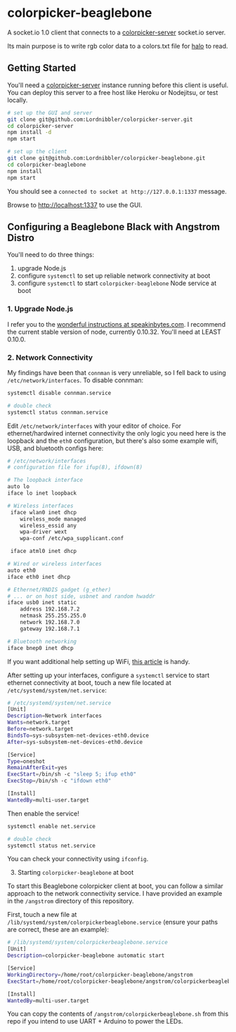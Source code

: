# colorpicker-beaglebone
A socket.io 1.0 client that connects to a [colorpicker-server](http://github.com/lordnibbler/colorpicker-server) socket.io server.  

Its main purpose is to write rgb color data to a colors.txt file for [halo](https://github.com/lordnibbler/halo) to read.

## Getting Started
You'll need a [colorpicker-server](http://github.com/lordnibbler/colorpicker-server) instance running before this client is useful.  You can deploy this server to a free host like Heroku or Nodejitsu, or test locally.

```sh
# set up the GUI and server
git clone git@github.com:Lordnibbler/colorpicker-server.git
cd colorpicker-server
npm install -d
npm start

# set up the client
git clone git@github.com:Lordnibbler/colorpicker-beaglebone.git
cd colorpicker-beaglebone
npm install
npm start
```
You should see a `connected to socket at http://127.0.0.1:1337` message.

Browse to <http://localhost:1337> to use the GUI.

## Configuring a Beaglebone Black with Angstrom Distro
You'll need to do three things:

1. upgrade Node.js
2. configure `systemctl` to set up reliable network connectivity at boot
3. configure `systemctl` to start `colorpicker-beaglebone` Node service at boot

### 1. Upgrade Node.js
I refer you to the [wonderful instructions at speakinbytes.com](http://speakinbytes.com/2013/12/update-beaglebone-black-angstrom-node-js-version/). I recommend the current stable version of node, currently 0.10.32. You'll need at LEAST 0.10.0.

### 2. Network Connectivity
My findings have been that `connman` is very unreliable, so I fell back to using `/etc/network/interfaces`. To disable connman:

```sh
systemctl disable connman.service

# double check
systemctl status connman.service
```

Edit `/etc/network/interfaces` with your editor of choice. For ethernet/hardwired internet connectivity the only logic you need here is the loopback and the `eth0` configuration, but there's also some example wifi, USB, and bluetooth configs here:

```sh
# /etc/network/interfaces
# configuration file for ifup(8), ifdown(8)

# The loopback interface
auto lo
iface lo inet loopback

# Wireless interfaces
 iface wlan0 inet dhcp
	wireless_mode managed
	wireless_essid any
	wpa-driver wext
	wpa-conf /etc/wpa_supplicant.conf

 iface atml0 inet dhcp

# Wired or wireless interfaces
auto eth0
iface eth0 inet dhcp

# Ethernet/RNDIS gadget (g_ether)
# ... or on host side, usbnet and random hwaddr
iface usb0 inet static
	address 192.168.7.2
	netmask 255.255.255.0
	network 192.168.7.0
	gateway 192.168.7.1

# Bluetooth networking
iface bnep0 inet dhcp
```

If you want additional help setting up WiFi, [this article](http://octopusprotos.com/?p=37) is handy.

After setting up your interfaces, configure a `systemctl` service to start ethernet connectivity at boot, touch a new file located at `/etc/systemd/system/net.service`:

```sh
# /etc/systemd/system/net.service
[Unit]
Description=Network interfaces
Wants=network.target
Before=network.target
BindsTo=sys-subsystem-net-devices-eth0.device
After=sys-subsystem-net-devices-eth0.device

[Service]
Type=oneshot
RemainAfterExit=yes
ExecStart=/bin/sh -c "sleep 5; ifup eth0"
ExecStop=/bin/sh -c "ifdown eth0"

[Install]
WantedBy=multi-user.target
```

Then enable the service!

```sh
systemctl enable net.service

# double check
systemctl status net.service
```

You can check your connectivity using `ifconfig`.

3. Starting `colorpicker-beaglebone` at boot

To start this Beaglebone colorpicker client at boot, you can follow a similar approach to the network connectivity service.  I have provided an example in the `/angstrom` directory of this repository.

First, touch a new file at `/lib/systemd/system/colorpickerbeaglebone.service` (ensure your paths are correct, these are an example):

```sh
# /lib/systemd/system/colorpickerbeaglebone.service
[Unit]
Description=colorpicker-beaglebone automatic start

[Service]
WorkingDirectory=/home/root/colorpicker-beaglebone/angstrom
ExecStart=/home/root/colorpicker-beaglebone/angstrom/colorpickerbeaglebone.sh

[Install]
WantedBy=multi-user.target
```

You can copy the contents of `/angstrom/colorpickerbeaglebone.sh` from this repo if you intend to use UART + Arduino to power the LEDs.
